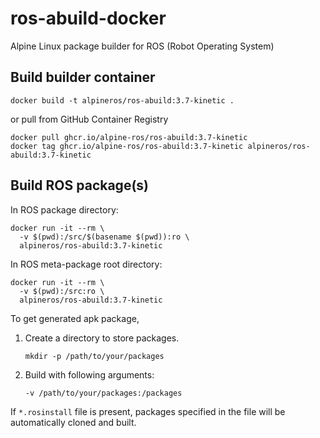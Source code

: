 # ros-abuild-docker

Alpine Linux package builder for ROS (Robot Operating System)

## Build builder container

```shell
docker build -t alpineros/ros-abuild:3.7-kinetic .
```

or pull from GitHub Container Registry

```shell
docker pull ghcr.io/alpine-ros/ros-abuild:3.7-kinetic
docker tag ghcr.io/alpine-ros/ros-abuild:3.7-kinetic alpineros/ros-abuild:3.7-kinetic
```

## Build ROS package(s)

In ROS package directory:
```shell
docker run -it --rm \
  -v $(pwd):/src/$(basename $(pwd)):ro \
  alpineros/ros-abuild:3.7-kinetic
```

In ROS meta-package root directory:
```shell
docker run -it --rm \
  -v $(pwd):/src:ro \
  alpineros/ros-abuild:3.7-kinetic
```

To get generated apk package,
1. Create a directory to store packages.
    ```shell
    mkdir -p /path/to/your/packages
    ```
2. Build with following arguments:
    ```
    -v /path/to/your/packages:/packages
    ```

If `*.rosinstall` file is present, packages specified in the file will be automatically cloned and built.
